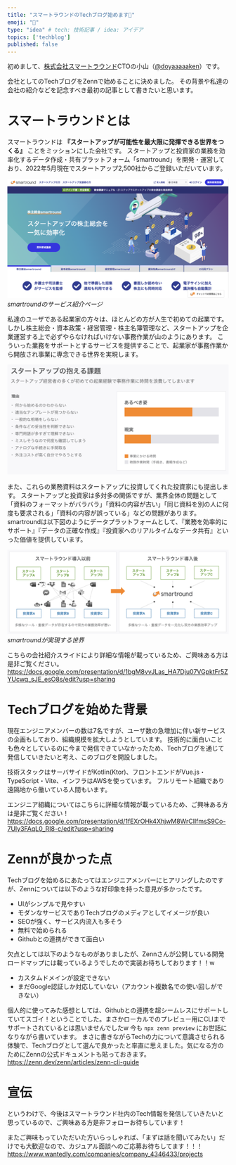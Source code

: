 ```yaml
---
title: "スマートラウンドのTechブログ始めます🚀"
emoji: "🚀"
type: "idea" # tech: 技術記事 / idea: アイデア
topics: ['techblog']
published: false
---
```


初めまして、[株式会社スマートラウンド](https://jp.smartround.com/)CTOの小山（[@doyaaaaaken](https://twitter.com/doyaaaaaken)）です。

会社としてのTechブログをZennで始めることに決めました。
その背景や私達の会社の紹介などを記念すべき最初の記事として書きたいと思います。

# スマートラウンドとは

スマートラウンドは **『スタートアップが可能性を最大限に発揮できる世界をつくる』** ことをミッションにした会社です。
スタートアップと投資家の業務を効率化するデータ作成・共有プラットフォーム「smartround」を開発・運営しており、2022年5月現在でスタートアップ2,500社からご登録いただいています。

![smartround](/images/article1/lp.png)
*smartroundのサービス紹介ページ*

私達のユーザである起業家の方々は、ほとんどの方が人生で初めての起業です。
しかし株主総会・資本政策・経営管理・株主名簿管理など、スタートアップを企業運営する上で必ずやらなければいけない事務作業が山のようにあります。
こういった業務をサポートとするサービスを提供することで、起業家が事務作業から開放され事業に専念できる世界を実現します。

![スタートアップの課題](/images/article1/problem-of-startup.png)

また、これらの業務資料はスタートアップに投資してくれた投資家にも提出します。
スタートアップと投資家は多対多の関係ですが、業界全体の問題として「資料のフォーマットがバラバラ」「資料の内容が古い」「同じ資料を別の人に何度も要求される」「資料の内容が誤っている」などの問題があります。
smartroundは以下図のようにデータプラットフォームとして、『業務を効率的にサポート』『データの正確な作成』『投資家へのリアルタイムなデータ共有』といった価値を提供しています。

![smartroundが実現する世界](/images/article1/data-platform.png)
*smartroundが実現する世界*

こちらの会社紹介スライドにより詳細な情報が載っているため、ご興味ある方は是非ご覧ください。
https://docs.google.com/presentation/d/1bgM8vvJLas_HA7Dju07VGpktFr5ZYUcwq_sJE_esO8s/edit?usp=sharing

# Techブログを始めた背景

現在エンジニアメンバーの数は7名ですが、ユーザ数の急増加に伴い新サービスの企画もしており、組織規模を拡大しようとしています。
技術的に面白いことも色々としているのに今まで発信できていなかったため、Techブログを通じて発信していきたいと考え、このブログを開設しました。

技術スタックはサーバサイドがKotlin(Ktor)、フロントエンドがVue.js・TypeScript・Vite、インフラはAWSを使っています。
フルリモート組織であり遠隔地から働いている人間もいます。

エンジニア組織についてはこちらに詳細な情報が載っているため、ご興味ある方は是非ご覧ください！
https://docs.google.com/presentation/d/1fEXrOHk4XhjwM8WrCIlfmsS9Co-7Uly3FAqL0_RI8-c/edit?usp=sharing

# Zennが良かった点

Techブログを始めるにあたってはエンジニアメンバーにヒアリングしたのですが、Zennについては以下のような好印象を持った意見が多かったです。

* UIがシンプルで見やすい
* モダンなサービスでありTechブログのメディアとしてイメージが良い
* SEOが強く、サービス内流入も多そう
* 無料で始められる
* Githubとの連携ができて面白い

欠点としては以下のようなものがありましたが、Zennさんが公開している開発ロードマップには載っているようでしたので実装お待ちしております！！w

* カスタムドメインが設定できない
* まだGoogle認証しか対応していない（アカウント複数名での使い回しができない）

個人的に使ってみた感想としては、Githubとの連携を超シームレスにサポートしていてスゴイ！ということでした。まさかローカルでのプレビュー用にCLIまでサポートされているとは思いませんでしたw
今も `npx zenn preview` にお世話になりながら書いています。
まさに書きながらTechの力について意識させられる体験で、Techブログとして選んで良かったと率直に思えました。気になる方のためにZennの公式ドキュメントも貼っておきます。
https://zenn.dev/zenn/articles/zenn-cli-guide


# 宣伝

というわけで、今後はスマートラウンド社内のTech情報を発信していきたいと思っているので、ご興味ある方是非フォローお待ちしています！

またご興味もっていただいた方いらっしゃれば、「まずは話を聞いてみたい」だけでも大歓迎なので、カジュアル面談へのご応募お待ちしてます！！！
https://www.wantedly.com/companies/company_4346433/projects
